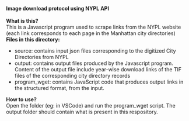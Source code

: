 <b> Image download protocol using NYPL API </b> <br> <br>
<b> What is this? </b> <br>
This is a Javascript program used to scrape links from the NYPL website (each link corresponds to each page in the Manhattan city directories) <br>
<b> Files in this directory: </b> <br> 
- source: contains input json files corresponding to the digitized City Directories from NYPL
- output: contains output files produced by the Javascript program. Content of the output file include year-wise download links of the TIF files of the corresponding city directory records
- program_wget: contains JavaScript code that produces output links in the structured format, from the input.

<b> How to use? </b> <br>
Open the folder (eg: in VSCode) and run the program_wget script. The output folder should contain what is present in this respository.
